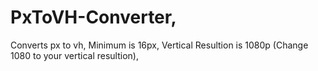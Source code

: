 # PxToVH-Converter,
Converts px to vh,
Minimum is 16px,
Vertical Resultion is 1080p (Change 1080 to your vertical resultion),
